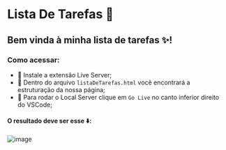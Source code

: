 # Lista De Tarefas 📝

## Bem vinda à minha lista de tarefas ✨! 

### Como acessar:
 - 📌 Instale a extensão Live Server;
 - 📌 Dentro do arquivo `listaDeTarefas.html` você encontrará a estruturação da nossa página;
 - 📌 Para rodar o Local Server clique em ``Go Live`` no canto inferior direito do VSCode;

#### O resultado deve ser esse ⬇️:


![image](https://user-images.githubusercontent.com/91291221/154362623-8d3c4459-404c-46d0-b889-d0e89039da0d.png)
